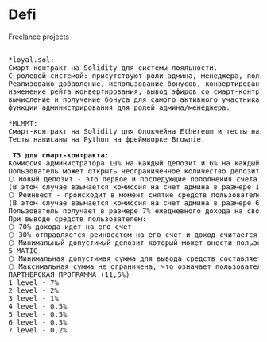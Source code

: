 # Defi
Freelance projects
<pre>

*loyal.sol:
Смарт-контракт на Solidity для системы лояльности.
С ролевой системой: присутствуют роли админа, менеджера, пользователя.
Реализовано добавление, использование бонусов, конвертирование эфира в бонусы,
изменение рейта конвертирования, вывод эфиров со смарт-контракта,
вычисление и получение бонуса для самого активного участника программы лояльности ежемесячно,
функции администрирования для ролей админа/менеджера.

*MLMMT:
Смарт-контракт на Solidity для блокчейна Ethereum и тесты на него.
Тесты написаны на Python на фреймворке Brownie.

<strong> ТЗ для смарт-контракта: </strong>
Комиссия администратора 10% на каждый депозит и 6% на каждый реинвест
Пользователь может открыть неограниченное количество депозитных планов:
⬡ Новый депозит - это первое и последующие пополнения счета пользователем
(В этом случае взымается комиссия на счет админа в размере 10%)
⬡ Реинвест - происходит в момент снятие средств пользователем
(В этом случае взымается комиссия на счет админа в размере 6%)
Пользователь получает в размере 7% ежедневного дохода на свой счет в течение 40 дней. Максимальный доход получаеться в размере 280%
При выводе средств пользователем:
⬡ 70% дохода идет на его счет
⬡ 30% отправляется реинвестом на его счет и доход считается теперь с обновленной сумы (6% от этой суммы идет комиссией на счет администратора)
⬡ Минимальный допустимый депозит который может внести пользователь:
5 MATIC
⬡ Минимальная допустимая сумма для вывода средств составляет: 0.05 MATIC
⬡ Максимальная сумма не ограничена, что означает пользователь может инвестировать любую сумму, превышающую 5 MATIC.
ПАРТНЕРСКАЯ ПРОГРАММА (11,5%)
1 level - 7%
2 level - 2%
3 level - 1%
4 level - 0,5%
5 level - 0,5%
6 level - 0,3%
7 level - 0,2%
</pre>
